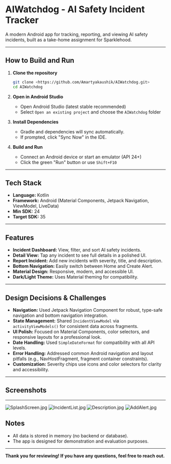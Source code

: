 # AIWatchdog - AI Safety Incident Tracker

A modern Android app for tracking, reporting, and viewing AI safety incidents, built as a take-home assignment for Sparklehood.

---

##  How to Build and Run

1. **Clone the repository**
   ```sh
   git clone <https://github.com/Amartyakaushik/AIWatchdog.git>
   cd AIWatchdog
   ```

2. **Open in Android Studio**
    - Open Android Studio (latest stable recommended)
    - Select `Open an existing project` and choose the `AIWatchdog` folder

3. **Install Dependencies**
    - Gradle and dependencies will sync automatically.
    - If prompted, click "Sync Now" in the IDE.

4. **Build and Run**
    - Connect an Android device or start an emulator (API 24+)
    - Click the green "Run" button or use `Shift+F10`

---

## Tech Stack

- **Language:** Kotlin
- **Framework:** Android (Material Components, Jetpack Navigation, ViewModel, LiveData)
- **Min SDK:** 24
- **Target SDK:** 35

---

## Features

- **Incident Dashboard:** View, filter, and sort AI safety incidents.
- **Detail View:** Tap any incident to see full details in a polished UI.
- **Report Incident:** Add new incidents with severity, title, and description.
- **Bottom Navigation:** Easily switch between Home and Create Alert.
- **Material Design:** Responsive, modern, and accessible UI.
- **Dark/Light Theme:** Uses Material theming for compatibility.

---

## Design Decisions & Challenges

- **Navigation:** Used Jetpack Navigation Component for robust, type-safe navigation and bottom navigation integration.
- **State Management:** Shared `IncidentViewModel` via `activityViewModels()` for consistent data across fragments.
- **UI Polish:** Focused on Material Components, color selectors, and responsive layouts for a professional look.
- **Date Handling:** Used `SimpleDateFormat` for compatibility with all API levels.
- **Error Handling:** Addressed common Android navigation and layout pitfalls (e.g., NavHostFragment, fragment container constraints).
- **Customization:** Severity chips use icons and color selectors for clarity and accessibility.

---

## Screenshots
---
![SplashScreen.jpg](..%2F..%2FOneDrive%2FDesktop%2FSemester%20Courses%2FDRIVE%2FSplashScreen.jpg)
![IncidentList.jpg](..%2F..%2FOneDrive%2FDesktop%2FSemester%20Courses%2FDRIVE%2FIncidentList.jpg)
![Description.jpg](..%2F..%2FOneDrive%2FDesktop%2FSemester%20Courses%2FDRIVE%2FDescription.jpg)
![AddAlert.jpg](..%2F..%2FOneDrive%2FDesktop%2FSemester%20Courses%2FDRIVE%2FAddAlert.jpg)

## Notes

- All data is stored in memory (no backend or database).
- The app is designed for demonstration and evaluation purposes.

---

**Thank you for reviewing! If you have any questions, feel free to reach out.**